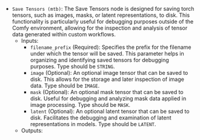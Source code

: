 - `Save Tensors (mtb)`: The Save Tensors node is designed for saving torch tensors, such as images, masks, or latent representations, to disk. This functionality is particularly useful for debugging purposes outside of the Comfy environment, allowing for the inspection and analysis of tensor data generated within custom workflows.
    - Inputs:
        - `filename_prefix` (Required): Specifies the prefix for the filename under which the tensor will be saved. This parameter helps in organizing and identifying saved tensors for debugging purposes. Type should be `STRING`.
        - `image` (Optional): An optional image tensor that can be saved to disk. This allows for the storage and later inspection of image data. Type should be `IMAGE`.
        - `mask` (Optional): An optional mask tensor that can be saved to disk. Useful for debugging and analyzing mask data applied in image processing. Type should be `MASK`.
        - `latent` (Optional): An optional latent tensor that can be saved to disk. Facilitates the debugging and examination of latent representations in models. Type should be `LATENT`.
    - Outputs:
